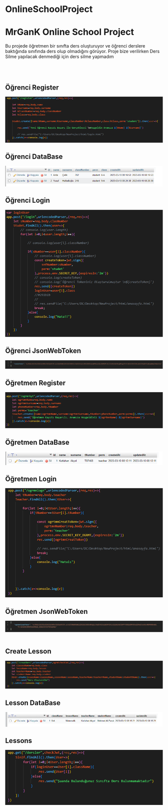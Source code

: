 # OnlineSchoolProject
<h1>MrGanK Online School Project</h1>

<p>Bu projede öğretmen bir sınıfta ders oluşturuyor ve öğrenci derslere baktığında sınıfında ders olup olmadığını görüyor. Proje bize verilirken Ders Silme yapılacak denmediği için ders silme yapmadım</p>
<br><br>
<h2>Öğrenci Register</h2>
<img src="./img/ogrenciRegister.png">
<h2>Öğrenci DataBase</h2>
<img src="./img/ogrenciDataBase.png">
<br>
<h2>Öğrenci Login</h2>
<img src="./img/ogrenciLogin.png">
<h2>Öğrenci JsonWebToken</h2>
<img src="./img/ogrenciToken.png">
<br>

<h2>Öğretmen Register</h2>
<img src="./img/teacherRegister.png">
<h2>Öğretmen DataBase</h2>
<img src="./img/teacherDataBase.png">
<h2>Öğretmen Login</h2>
<img src="./img/teacherLogin.png">
<h2>Öğretmen JsonWebToken</h2>
<img src="./img/teacherToken.png">
<br><br>

<h2>Create Lesson</h2>
<img src="./img/createLesson.png">
<h2>Lesson DataBase</h2>
<img src="./img/lessonData.png">
<h2>Lessons</h2>
<img src="./img/lessons.png">

